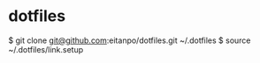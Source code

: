 dotfiles
========

$ git clone git@github.com:eitanpo/dotfiles.git ~/.dotfiles
$ source ~/.dotfiles/link.setup
